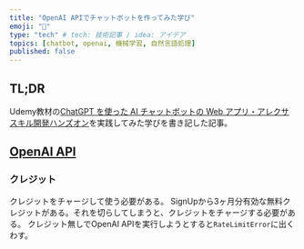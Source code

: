 ```yaml
---
title: "OpenAI APIでチャットボットを作ってみた学び"
emoji: "🙌"
type: "tech" # tech: 技術記事 / idea: アイデア
topics: [chatbot, openai, 機械学習, 自然言語処理]
published: false
---
```


## TL;DR

Udemy教材の[ChatGPT を使った AI チャットボットの Web アプリ・アレクサスキル開発ハンズオン](https://www.udemy.com/course/chatgpt_webapp/)を実践してみた学びを書き記した記事。

## [OpenAI API](https://platform.openai.com/overview)

### クレジット

クレジットをチャージして使う必要がある。
SignUpから3ヶ月分有効な無料クレジットがある。それを切らしてしまうと、クレジットをチャージする必要がある。
クレジット無しでOpenAI APIを実行しようとすると`RateLimitError`に出くわす。
